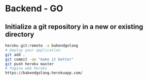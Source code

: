 # Backend - GO



## Initialize a git repository in a new or existing directory
```bash
heroku git:remote -a bakendgolang
# Deploy your application
git add .
git commit -am "make it better"
git push heroku master
# Pagina web heroku 
https://bakendgolang.herokuapp.com/
```